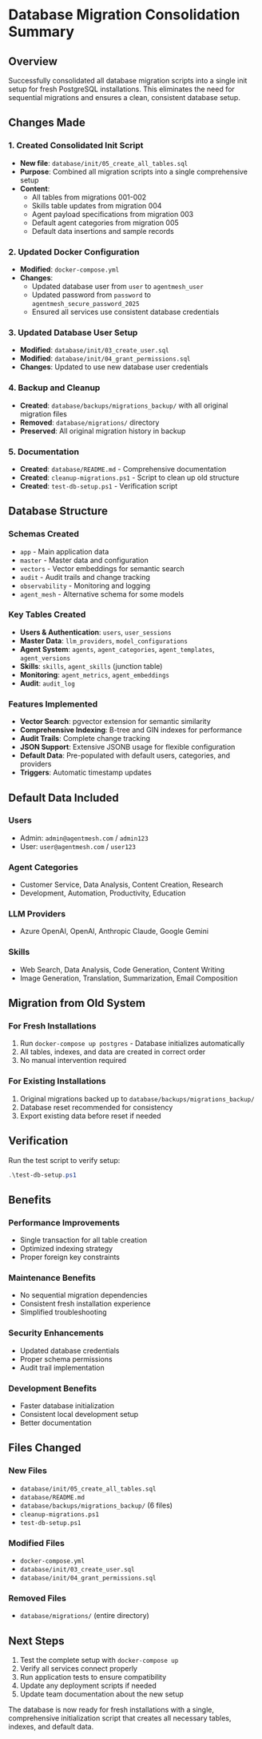 # Database Migration Consolidation Summary

## Overview
Successfully consolidated all database migration scripts into a single init setup for fresh PostgreSQL installations. This eliminates the need for sequential migrations and ensures a clean, consistent database setup.

## Changes Made

### 1. Created Consolidated Init Script
- **New file**: `database/init/05_create_all_tables.sql`
- **Purpose**: Combined all migration scripts into a single comprehensive setup
- **Content**: 
  - All tables from migrations 001-002
  - Skills table updates from migration 004
  - Agent payload specifications from migration 003
  - Default agent categories from migration 005
  - Default data insertions and sample records

### 2. Updated Docker Configuration
- **Modified**: `docker-compose.yml`
- **Changes**:
  - Updated database user from `user` to `agentmesh_user`
  - Updated password from `password` to `agentmesh_secure_password_2025`
  - Ensured all services use consistent database credentials

### 3. Updated Database User Setup
- **Modified**: `database/init/03_create_user.sql`
- **Modified**: `database/init/04_grant_permissions.sql`
- **Changes**: Updated to use new database user credentials

### 4. Backup and Cleanup
- **Created**: `database/backups/migrations_backup/` with all original migration files
- **Removed**: `database/migrations/` directory
- **Preserved**: All original migration history in backup

### 5. Documentation
- **Created**: `database/README.md` - Comprehensive documentation
- **Created**: `cleanup-migrations.ps1` - Script to clean up old structure
- **Created**: `test-db-setup.ps1` - Verification script

## Database Structure

### Schemas Created
- `app` - Main application data
- `master` - Master data and configuration
- `vectors` - Vector embeddings for semantic search
- `audit` - Audit trails and change tracking
- `observability` - Monitoring and logging
- `agent_mesh` - Alternative schema for some models

### Key Tables Created
- **Users & Authentication**: `users`, `user_sessions`
- **Master Data**: `llm_providers`, `model_configurations`
- **Agent System**: `agents`, `agent_categories`, `agent_templates`, `agent_versions`
- **Skills**: `skills`, `agent_skills` (junction table)
- **Monitoring**: `agent_metrics`, `agent_embeddings`
- **Audit**: `audit_log`

### Features Implemented
- **Vector Search**: pgvector extension for semantic similarity
- **Comprehensive Indexing**: B-tree and GIN indexes for performance
- **Audit Trails**: Complete change tracking
- **JSON Support**: Extensive JSONB usage for flexible configuration
- **Default Data**: Pre-populated with default users, categories, and providers
- **Triggers**: Automatic timestamp updates

## Default Data Included

### Users
- Admin: `admin@agentmesh.com` / `admin123`
- User: `user@agentmesh.com` / `user123`

### Agent Categories
- Customer Service, Data Analysis, Content Creation, Research
- Development, Automation, Productivity, Education

### LLM Providers
- Azure OpenAI, OpenAI, Anthropic Claude, Google Gemini

### Skills
- Web Search, Data Analysis, Code Generation, Content Writing
- Image Generation, Translation, Summarization, Email Composition

## Migration from Old System

### For Fresh Installations
1. Run `docker-compose up postgres` - Database initializes automatically
2. All tables, indexes, and data are created in correct order
3. No manual intervention required

### For Existing Installations
1. Original migrations backed up to `database/backups/migrations_backup/`
2. Database reset recommended for consistency
3. Export existing data before reset if needed

## Verification

Run the test script to verify setup:
```powershell
.\test-db-setup.ps1
```

## Benefits

### Performance Improvements
- Single transaction for all table creation
- Optimized indexing strategy
- Proper foreign key constraints

### Maintenance Benefits
- No sequential migration dependencies
- Consistent fresh installation experience
- Simplified troubleshooting

### Security Enhancements
- Updated database credentials
- Proper schema permissions
- Audit trail implementation

### Development Benefits
- Faster database initialization
- Consistent local development setup
- Better documentation

## Files Changed

### New Files
- `database/init/05_create_all_tables.sql`
- `database/README.md`
- `database/backups/migrations_backup/` (6 files)
- `cleanup-migrations.ps1`
- `test-db-setup.ps1`

### Modified Files
- `docker-compose.yml`
- `database/init/03_create_user.sql`
- `database/init/04_grant_permissions.sql`

### Removed Files
- `database/migrations/` (entire directory)

## Next Steps

1. Test the complete setup with `docker-compose up`
2. Verify all services connect properly
3. Run application tests to ensure compatibility
4. Update any deployment scripts if needed
5. Update team documentation about the new setup

The database is now ready for fresh installations with a single, comprehensive initialization script that creates all necessary tables, indexes, and default data.
